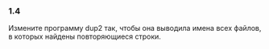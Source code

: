 ### 1.4

Измените программу dup2 так, чтобы она выводила имена всех файлов,
в которых найдены повторяющиеся строки.